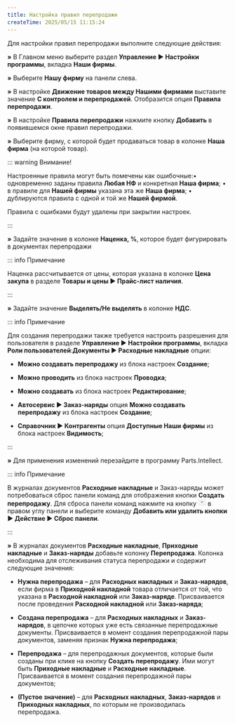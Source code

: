 ```yaml
---
title: Настройка правил перепродажи
createTime: 2025/05/15 11:15:24
---
```

Для настройки правил перепродажи выполните следующие действия:

**»** В Главном меню выберите раздел **Управление ► Настройки программы**, вкладка **Наши фирмы**. 

**»** Выберите **Нашу фирму** на панели слева.

**»** В настройке **Движение товаров между Нашими фирмами** выставите значение **С контролем и перепродажей**. Отобразится опция **Правила перепродажи**.

**»** В настройке **Правила перепродажи** нажмите кнопку **Добавить** в появившемся окне правил перепродажи.

**»** Выберите фирму, с которой будет продаваться товар в колонке **Наша фирма** (на которой товар).

::: warning Внимание!

Настроенные правила могут быть помечены как ошибочные:•  одновременно заданы правила **Любая НФ** и конкретная **Наша фирма**;
•  в правиле для **Нашей фирмы** указана эта же **Наша фирма**;
•  дублируются правила с одной и той же **Нашей фирмой**.

Правила с ошибками будут удалены при закрытии настроек.

:::

**»** Задайте значение в колонке **Наценка, %**, которое будет фигурировать в документах перепродажи

::: info Примечание

Наценка рассчитывается от цены, которая указана в колонке **Цена закупа** в разделе **Товары и цены ► Прайс-лист наличия**.

:::

**»** Задайте значение **Выделять/Не выделять** в колонке **НДС**.

::: info Примечание

Для создания перепродажи также требуется настроить разрешения для пользователя в разделе **Управление ► Настройки программы**, вкладка **Роли пользователей**:**Документы ► Расходные накладные** опции:

- **Можно создавать перепродажу** из блока настроек **Создание**;

- **Можно проводить** из блока настроек **Проводка**;

- **Можно создавать** из блока настроек **Редактирование**;

- **Автосервис ► Заказ-наряды** опция **Можно создавать перепродажу** из блока настроек **Создание**;

- **Справочник ► Контрагенты** опция **Доступные Наши фирмы** из блока настроек **Видимость**;

:::

**»** Для применения изменений перезайдите в программу Parts.Intellect.

::: info Примечание

В журналах документов **Расходные накладные** и Заказ-наряды может потребоваться сброс панели команд для отображения кнопки **Создать перепродажу**. Для сброса панели команд нажмите на кнопку ![](../../assets/work/one/247.png) в правом углу панели и выберите команду **Добавить или удалить кнопки ► Действие ► Сброс панели**.

:::

**»** В журналах документов **Расходные накладные**, **Приходные накладные** и **Заказ-наряды** добавьте колонку **Перепродажа**. Колонка необходима для отслеживания статуса перепродажи и содержит следующие значения:

- **Нужна перепродажа** – для **Расходных накладных** и **Заказ-нарядов**, если фирма в **Приходной накладной** товара отличается от той, что указана в **Расходной накладной** или **Заказ-наряде**. Присваивается после проведения **Расходной накладной** или **Заказ-наряда**;

- **Создана перепродажа** – для **Расходных накладных** и **Заказ-нарядов**, в цепочке которых уже есть связанные перепродажные документы. Присваивается в момент создания перепродажной пары документов, заменяя признак **Нужна перепродажа**;

- **Перепродажа** – для перепродажных документов, которые были созданы при клике на кнопку **Создать перепродажу**. Ими могут быть **Приходные накладные** и **Расходные накладные**. Присваивается в момент создания перепродажной пары документов;

- **(Пустое значение)** – для **Расходных накладных**, **Заказ-нарядов** и **Приходных накладных**, по которым не производилась перепродажа. 

